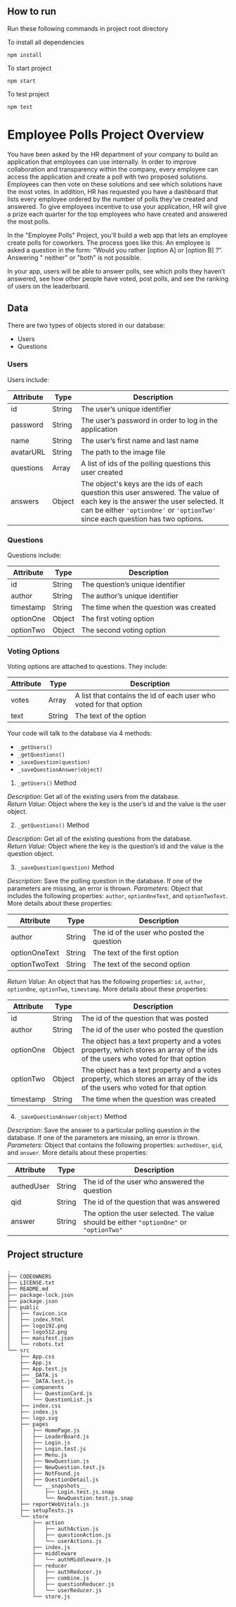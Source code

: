 ## How to run

Run these following commands in project root directory <br/>

To install all dependencies

```shell
npm install
```

To start project

```shell
npm start
```

To test project

```shell
npm test
```

# Employee Polls Project Overview

You have been asked by the HR department of your company to build an application that employees can use internally. In
order to improve collaboration and transparency within the company, every employee can access the application and create
a poll with two proposed solutions. Employees can then vote on these solutions and see which solutions have the most
votes. In addition, HR has requested you have a dashboard that lists every employee ordered by the number of polls
they've created and answered. To give employees incentive to use your application, HR will give a prize each quarter for
the top employees who have created and answered the most polls.

In the "Employee Polls" Project, you'll build a web app that lets an employee create polls for coworkers. The process
goes like this: An employee is asked a question in the form: “Would you rather [option A] or [option B] ?”. Answering "
neither" or "both" is not possible.

In your app, users will be able to answer polls, see which polls they haven’t answered, see how other people have voted,
post polls, and see the ranking of users on the leaderboard.

## Data

There are two types of objects stored in our database:

* Users
* Questions

### Users

Users include:

| Attribute | Type   | Description                                                                                                                                                                                                    |
|-----------|--------|----------------------------------------------------------------------------------------------------------------------------------------------------------------------------------------------------------------|
| id        | String | The user’s unique identifier                                                                                                                                                                                   |
| password  | String | The user’s password in order to log in the application                                                                                                                                                         |
| name      | String | The user’s first name  and last name                                                                                                                                                                           |
| avatarURL | String | The path to the image file                                                                                                                                                                                     |
| questions | Array  | A list of ids of the polling questions this user created                                                                                                                                                       |
| answers   | Object | The object's keys are the ids of each question this user answered. The value of each key is the answer the user selected. It can be either `'optionOne'` or `'optionTwo'` since each question has two options. 

### Questions

Questions include:

| Attribute | Type   | Description                            |
|-----------|--------|----------------------------------------|
| id        | String | The question’s unique identifier       |
| author    | String | The author’s unique identifier         |
| timestamp | String | The time when the question was created |
| optionOne | Object | The first voting option                |
| optionTwo | Object | The second voting option               |

### Voting Options

Voting options are attached to questions. They include:

| Attribute | Type   | Description                                                        |
|-----------|--------|--------------------------------------------------------------------|
| votes     | Array  | A list that contains the id of each user who voted for that option |
| text      | String | The text of the option                                             |

Your code will talk to the database via 4 methods:

* `_getUsers()`
* `_getQuestions()`
* `_saveQuestion(question)`
* `_saveQuestionAnswer(object)`

1) `_getUsers()` Method

*Description*: Get all of the existing users from the database.  
*Return Value*: Object where the key is the user’s id and the value is the user object.

2) `_getQuestions()` Method

*Description*: Get all of the existing questions from the database.  
*Return Value*: Object where the key is the question’s id and the value is the question object.

3) `_saveQuestion(question)` Method

*Description*: Save the polling question in the database. If one of the parameters are missing, an error is thrown.
*Parameters*:  Object that includes the following properties: `author`, `optionOneText`, and `optionTwoText`. More
details about these properties:

| Attribute     | Type   | Description                                |
|---------------|--------|--------------------------------------------|
| author        | String | The id of the user who posted the question |
| optionOneText | String | The text of the first option               |
| optionTwoText | String | The text of the second option              |

*Return Value*:  An object that has the following properties: `id`, `author`, `optionOne`, `optionTwo`, `timestamp`.
More details about these properties:

| Attribute | Type   | Description                                                                                                                  |
|-----------|--------|------------------------------------------------------------------------------------------------------------------------------|
| id        | String | The id of the question that was posted                                                                                       |
| author    | String | The id of the user who posted the question                                                                                   |
| optionOne | Object | The object has a text property and a votes property, which stores an array of the ids of the users who voted for that option |
| optionTwo | Object | The object has a text property and a votes property, which stores an array of the ids of the users who voted for that option |
| timestamp | String | The time when the question was created                                                                                       |

4) `_saveQuestionAnswer(object)` Method

*Description*: Save the answer to a particular polling question in the database. If one of the parameters are missing,
an error is thrown.
*Parameters*: Object that contains the following properties: `authedUser`, `qid`, and `answer`. More details about these
properties:

| Attribute  | Type   | Description                                                                             |
|------------|--------|-----------------------------------------------------------------------------------------|
| authedUser | String | The id of the user who answered the question                                            |
| qid        | String | The id of the question that was answered                                                |
| answer     | String | The option the user selected. The value should be either `"optionOne"` or `"optionTwo"` |

## Project structure

```
.
├── CODEOWNERS
├── LICENSE.txt
├── README.md
├── package-lock.json
├── package.json
├── public
│   ├── favicon.ico
│   ├── index.html
│   ├── logo192.png
│   ├── logo512.png
│   ├── manifest.json
│   └── robots.txt
└── src
    ├── App.css
    ├── App.js
    ├── App.test.js
    ├── _DATA.js
    ├── _DATA.test.js
    ├── components
    │   ├── QuestionCard.js
    │   └── QuestionList.js
    ├── index.css
    ├── index.js
    ├── logo.svg
    ├── pages
    │   ├── HomePage.js
    │   ├── LeaderBoard.js
    │   ├── Login.js
    │   ├── Login.test.js
    │   ├── Menu.js
    │   ├── NewQuestion.js
    │   ├── NewQuestion.test.js
    │   ├── NotFound.js
    │   ├── QuestionDetail.js
    │   └── __snapshots__
    │       ├── Login.test.js.snap
    │       └── NewQuestion.test.js.snap
    ├── reportWebVitals.js
    ├── setupTests.js
    └── store
        ├── action
        │   ├── authAction.js
        │   ├── questionAction.js
        │   └── userActions.js
        ├── index.js
        ├── middleware
        │   └── authMiddleware.js
        ├── reducer
        │   ├── authReducer.js
        │   ├── combine.js
        │   ├── questionReducer.js
        │   └── userReducer.js
        └── store.js

```